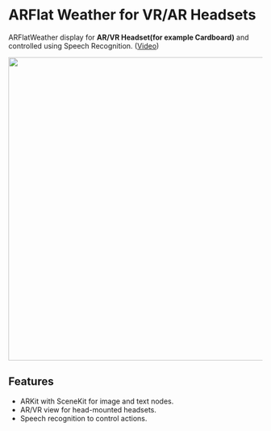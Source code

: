 # ARFlat Weather for VR/AR Headsets
ARFlatWeather display for **AR/VR Headset(for example Cardboard)** and controlled using Speech Recognition. ([Video](https://streamable.com/s7ywz))

<img src="vr.gif" width="600">

## Features
* ARKit with SceneKit for image and text nodes.
* AR/VR view for head-mounted headsets.
* Speech recognition to control actions.


